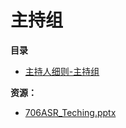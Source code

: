 # 主持组
**目录**

- [主持人细则-主持组](主持人细则-主持组.md)



**资源：**

- [706ASR_Teching.pptx](assets/706ASR_Teching.pptx)

